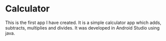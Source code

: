 # Calculator

This is the first app I have created. It is a simple calculator app which adds, subtracts, multiplies and divides. It was developed in Android Studio using java. 

